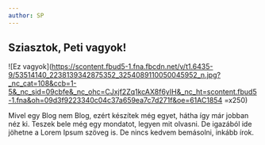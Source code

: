```yaml
---
author: SP
---
```


## Sziasztok, Peti vagyok! 

![Ez vagyok](https://scontent.fbud5-1.fna.fbcdn.net/v/t1.6435-9/53514140_2238139342875352_3254089110050045952_n.jpg?_nc_cat=108&ccb=1-5&_nc_sid=09cbfe&_nc_ohc=CJxjf2Zq1kcAX8f6yIH&_nc_ht=scontent.fbud5-1.fna&oh=09d3f9223340c04c37a659ea7c7d271f&oe=61AC1854 =x250)

Mivel egy Blog nem Blog, ezért készítek még egyet, hátha így már jobban néz ki.
Teszek bele még egy mondatot, legyen mit olvasni. 
De igazából ide jöhetne a Lorem Ipsum szöveg is. De nincs kedvem bemásolni, inkább írok. 
